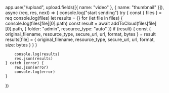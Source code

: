 app.use("/upload", upload.fields([{ name: "video" }, { name: "thumbnail" }]), async (req, res, next) => {
    console.log("start sending")
    try {
        const { files } = req
        console.log(files)
        let results = {}
        for (let file in files) {
            console.log(files[file][0].path)
            const result = await addToCloud(files[file][0].path, {
                folder: "admin",
                resource_type: "auto"
            })
            if (result) {
                const { original_filename, resource_type, secure_url, url, format, bytes } = result
                results[file] = { original_filename, resource_type, secure_url, url, format, size: bytes }
            }
        }

        console.log(results)
        res.json(results)
    } catch (error) {
        res.json(error)
        console.log(error)
    }
})
